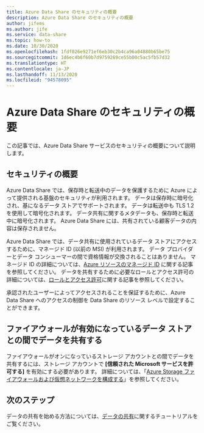 ```yaml
---
title: Azure Data Share のセキュリティの概要
description: Azure Data Share のセキュリティの概要
author: jifems
ms.author: jife
ms.service: data-share
ms.topic: how-to
ms.date: 10/30/2020
ms.openlocfilehash: 1fdf026e9271ef6eb30c2b4ca96a04880b65be75
ms.sourcegitcommit: 1d6ec4b6f60b7d9759269ce55b00c5ac5fb57d32
ms.translationtype: HT
ms.contentlocale: ja-JP
ms.lasthandoff: 11/13/2020
ms.locfileid: "94578095"
---
```

# <a name="security-overview-for-azure-data-share"></a>Azure Data Share のセキュリティの概要

この記事では、Azure Data Share サービスのセキュリティの概要について説明します。

## <a name="security-overview"></a>セキュリティの概要

Azure Data Share では、保存時と転送中のデータを保護するために Azure によって提供される基盤のセキュリティが利用されます。 データは保存時に暗号化され、基になるデータ ストアでサポートされます。 データは転送中も TLS 1.2 を使用して暗号化されます。 データ共有に関するメタデータも、保存時と転送中に暗号化されます。 Azure Data Share には、共有されている顧客データの内容は保存されません。

Azure Data Share では、データ共有に使用されているデータ ストアにアクセスするために、マネージド ID (以前の MSI) が利用されます。 データ プロバイダーとデータ コンシューマーの間で資格情報が交換されることはありません。 マネージド ID の詳細については、[Azure リソースのマネージド ID](../active-directory/managed-identities-azure-resources/services-support-managed-identities.md) に関する記事を参照してください。 データを共有するために必要なロールとアクセス許可の詳細については、[ロールとアクセス許可](concepts-roles-permissions.md)に関する記事を参照してください。

承認されたユーザーによってアクセスされることを保証するために、Azure Data Share へのアクセスの制御を Data Share のリソース レベルで設定することができます。 

## <a name="share-data-from-or-to-data-stores-with-firewall-enabled"></a>ファイアウォールが有効になっているデータ ストアとの間でデータを共有する
ファイアウォールがオンになっているストレージ アカウントとの間でデータを共有するには、ストレージ アカウントで **[信頼された Microsoft サービスを許可する]** を有効にする必要があります。 詳細については、「[Azure Storage ファイアウォールおよび仮想ネットワークを構成する](
https://docs.microsoft.com/azure/storage/common/storage-network-security#trusted-microsoft-services)」を参照してください。


## <a name="next-steps"></a>次のステップ

データの共有を始める方法については、[データの共有](share-your-data.md)に関するチュートリアルをご覧ください。
